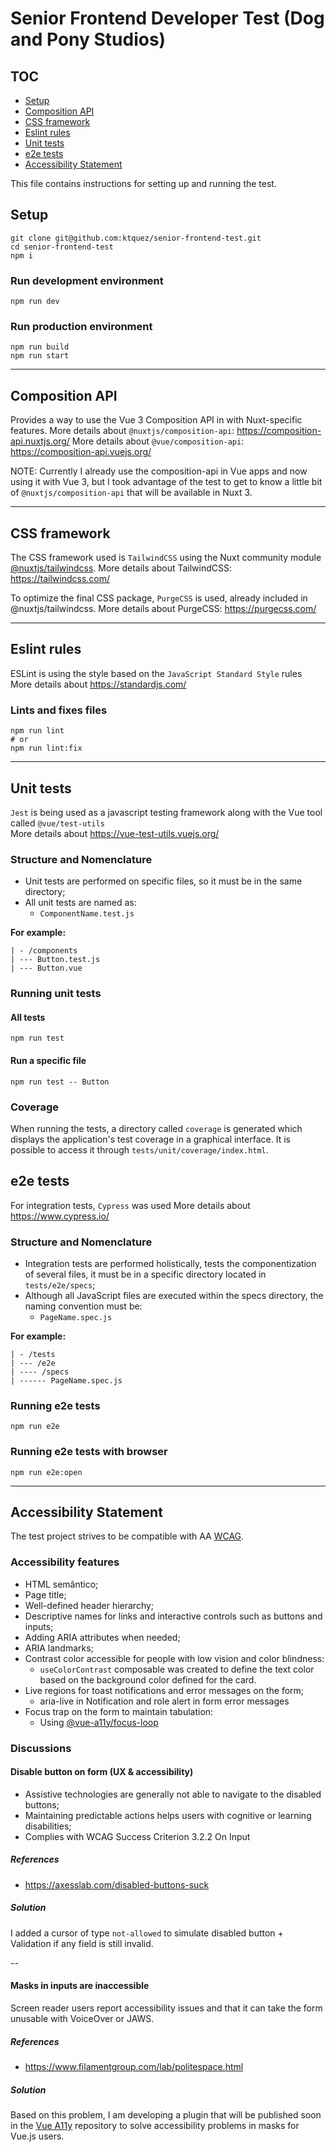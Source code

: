 # Senior Frontend Developer Test (Dog and Pony Studios)

## TOC

- [Setup](#setup)
- [Composition API](#composition-api)
- [CSS framework](#css-framework)
- [Eslint rules](#eslint-rules)
- [Unit tests](#unit-tests)
- [e2e tests](#e2e-tests)
- [Accessibility Statement](#accessibility-statement)

This file contains instructions for setting up and running the test.

## Setup

```shell
git clone git@github.com:ktquez/senior-frontend-test.git
cd senior-frontend-test
npm i
```

### Run development environment
```shell
npm run dev
```

### Run production environment
```shell
npm run build
npm run start
```

---

## Composition API
Provides a way to use the Vue 3 Composition API in with Nuxt-specific features.
More details about `@nuxtjs/composition-api`: https://composition-api.nuxtjs.org/
More details about `@vue/composition-api`: https://composition-api.vuejs.org/

NOTE: Currently I already use the composition-api in Vue apps and now using it with Vue 3, but I took advantage of the test to get to know a little bit of `@nuxtjs/composition-api` that will be available in Nuxt 3.

---

## CSS framework
The CSS framework used is `TailwindCSS` using the Nuxt community module [@nuxtjs/tailwindcss](https://tailwindcss.nuxtjs.org/).
More details about TailwindCSS: https://tailwindcss.com/

To optimize the final CSS package, `PurgeCSS` is used, already included in @nuxtjs/tailwindcss.
More details about PurgeCSS: https://purgecss.com/

---

## Eslint rules
ESLint is using the style based on the `JavaScript Standard Style` rules
More details about https://standardjs.com/

### Lints and fixes files
```shell
npm run lint
# or
npm run lint:fix
```
---

## Unit tests

`Jest` is being used as a javascript testing framework along with the Vue tool called `@vue/test-utils`  
More details about https://vue-test-utils.vuejs.org/

### Structure and Nomenclature
- Unit tests are performed on specific files, so it must be in the same directory;
- All unit tests are named as:
  - `ComponentName.test.js`

**For example:**  
```
| - /components  
| --- Button.test.js
| --- Button.vue
```

### Running unit tests

#### All tests
```shell
npm run test
```

#### Run a specific file
```shell
npm run test -- Button
```

### Coverage
When running the tests, a directory called `coverage` is generated which displays the application's test coverage in a graphical interface.
It is possible to access it through `tests/unit/coverage/index.html`.

## e2e tests
For integration tests, `Cypress` was used 
More details about https://www.cypress.io/

### Structure and Nomenclature
- Integration tests are performed holistically, tests the componentization of several files, it must be in a specific directory located in `tests/e2e/specs`;
- Although all JavaScript files are executed within the specs directory, the naming convention must be:
  - `PageName.spec.js`

**For example:**  
```
| - /tests
| --- /e2e
| ---- /specs 
| ------ PageName.spec.js
```

### Running e2e tests

```shell
npm run e2e
```

### Running e2e tests with browser

```shell
npm run e2e:open
```

---

## Accessibility Statement

The test project strives to be compatible with AA [WCAG](https://www.w3.org/WAI/standards-guidelines/wcag/).

### Accessibility features

- HTML semântico;
- Page title;
- Well-defined header hierarchy;
- Descriptive names for links and interactive controls such as buttons and inputs;
- Adding ARIA attributes when needed;
- ARIA landmarks;
- Contrast color accessible for people with low vision and color blindness:
  - `useColorContrast` composable was created to define the text color based on the background color defined for the card.
- Live regions for toast notifications and error messages on the form;
  - aria-live in Notification and role alert in form error messages
- Focus trap on the form to maintain tabulation:
  - Using [@vue-a11y/focus-loop](https://github.com/vue-a11y/vue-focus-loop)

### Discussions

#### Disable button on form (UX & accessibility)
- Assistive technologies are generally not able to navigate to the disabled buttons;
- Maintaining predictable actions helps users with cognitive or learning disabilities;
- Complies with WCAG Success Criterion 3.2.2 On Input

##### References
- https://axesslab.com/disabled-buttons-suck

##### Solution
I added a cursor of type `not-allowed` to simulate disabled button + Validation if any field is still invalid.

--

#### Masks in inputs are inaccessible
Screen reader users report accessibility issues and that it can take the form unusable with VoiceOver or JAWS.

##### References
- https://www.filamentgroup.com/lab/politespace.html

##### Solution
Based on this problem, I am developing a plugin that will be published soon in the [Vue A11y](https://github.com/vue-a11y) repository to solve accessibility problems in masks for Vue.js users.
